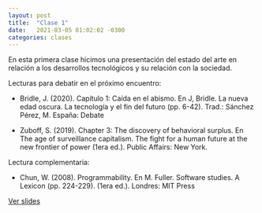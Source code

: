 ```yaml
---
layout: post
title:  "Clase 1"
date:   2021-03-05 01:02:02 -0300
categories: clases
---
```

En esta primera clase hicimos una presentación del estado del arte en relación a los desarrollos tecnológicos y su relación con la sociedad.

Lecturas para debatir en el próximo encuentro: 

- Bridle, J. (2020). Capítulo 1: Caída en el abismo. En J, Bridle. La nueva edad oscura. La tecnología y el fin del futuro (pp. 6-42). Trad.: Sánchez Pérez, M.  España: Debate

- Zuboff, S. (2019). Chapter 3: The discovery of behavioral surplus.  En The age of surveillance capitalism. The fight for a human future at the new frontier of power (1era ed.). Public Affairs: New York.

Lectura complementaria:

- Chun, W. (2008). Programmability. En M. Fuller. Software studies. A Lexicon (pp. 224-229). (1era ed.). Londres: MIT Press

[Ver slides](https://drive.google.com/file/d/1Flqy1eKPXii4QggEPVX20_Egit0XNAwk/view?usp=sharing)
